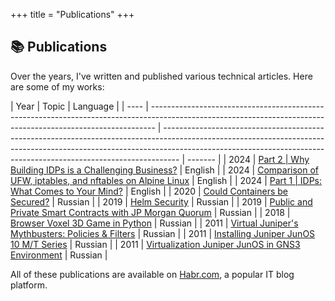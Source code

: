 +++
title = "Publications"
+++

## 📚 Publications

Over the years, I've written and published various technical articles. Here are some of my works:

| Year | Topic                                                                                                                                                         | Language                                                                                                                                                                                                                                       |
| ---- | ------------------------------------------------------------------------------------------------------------------------------------------------------------- | ---------------------------------------------------------------------------------------------------------------------------------------------------------------------------------------------------------------------------------------------- | ------- |
| 2024 | [Part 2                                                                                                                                                       | Why Building IDPs is a Challenging Business?]([https://akhaerov.medium.com/comparison-of-ufw-iptables-and-nftables-on-alpine-linux-f0f4b99c9890](https://akhaerov.medium.com/part-2-why-building-idps-is-a-challenging-business-41112f2fb834)) | English |
| 2024 | [Comparison of UFW, iptables, and nftables on Alpine Linux](https://akhaerov.medium.com/comparison-of-ufw-iptables-and-nftables-on-alpine-linux-f0f4b99c9890) | English                                                                                                                                                                                                                                        |
| 2024 | [Part 1                                                                                                                                                       | IDPs: What Comes to Your Mind?](https://akhaerov.medium.com/part-1-idps-what-comes-to-your-mind-3127269b2a6e)                                                                                                                                  | English |
| 2020 | [Could Containers be Secured?](https://habr.com/en/company/oleg-bunin/blog/480630/)                                                                           | Russian                                                                                                                                                                                                                                        |
| 2019 | [Helm Security](https://habr.com/en/company/oleg-bunin/blog/462665)                                                                                           | Russian                                                                                                                                                                                                                                        |
| 2019 | [Public and Private Smart Contracts with JP Morgan Quorum](https://habr.com/en/post/456368/)                                                                  | Russian                                                                                                                                                                                                                                        |
| 2018 | [Browser Voxel 3D Game in Python](https://habr.com/en/company/oleg-bunin/blog/359130/)                                                                        | Russian                                                                                                                                                                                                                                        |
| 2011 | [Virtual Juniper's Mythbusters: Policies & Filters](https://habr.com/en/post/112390/)                                                                         | Russian                                                                                                                                                                                                                                        |
| 2011 | [Installing Juniper JunOS 10 M/T Series](https://habr.com/en/post/111974/)                                                                                    | Russian                                                                                                                                                                                                                                        |
| 2011 | [Virtualization Juniper JunOS in GNS3 Environment](https://habr.com/en/post/111172/)                                                                          | Russian                                                                                                                                                                                                                                        |

All of these publications are available on [Habr.com](https://habr.com/en/), a popular IT blog platform.
